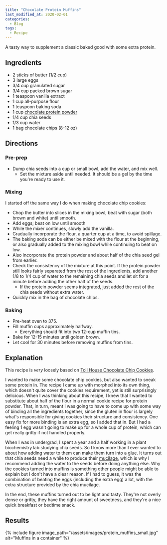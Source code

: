 ```yaml
---
title: "Chocolate Protein Muffins"
last_modified_at: 2020-02-01
categories:
  - Blog
tags:
  - Recipe
---
```


A tasty way to supplement a classic baked good with some extra protein.

## Ingredients

* 2 sticks of butter (1/2 cup)
* 3 large eggs
* 3/4 cup granulated sugar
* 3/4 cup packed brown sugar
* 1 teaspoon vanilla extract
* 1 cup all-purpose flour
* 1 teaspoon baking soda
* 1 cup [chocolate protein powder](https://www.amazon.com/Optimum-Nutrition-Standard-Protein-Chocolate/dp/B000QSNYGI)
* 1/4 cup chia seeds
* 1/3 cup water
* 1 bag chocolate chips (8-12 oz)

## Directions

### Pre-prep

* Dump chia seeds into a cup or small bowl, add the water, and mix well.
  * Set the mixture aside until needed. It should be a gel by the time you're ready to use it.

### Mixing

I started off the same way I do when making chocolate chip cookies:

* Chop the butter into slices in the mixing bowl; beat with sugar (both brown and white) until smooth.
* Add eggs; beat on low until smooth
* While the mixer continues, slowly add the vanilla.
* Gradually incorporate the flour, a quarter cup at a time, to avoid spillage.
* The baking soda can be either be mixed with the flour at the beginning, or also gradually added to the mixing bowl while continuing to beat on low.
* Also incorporate the protein powder and about half of the chia seed gel from earlier.
* Check the consistency of the mixture at this point. If the protein powder still looks fairly separated from the rest of the ingredients, add another 1/8 to 1/4 cup of water to the remaining chia seeds and let sit for a minute before adding the other half of the seeds.
  * If the protein powder seems integrated, just added the rest of the chia seeds without extra water.
* Quickly mix in the bag of chocolate chips.

### Baking

* Pre-heat oven to 375.
* Fill muffin cups approximately halfway.
  * Everything should fit into two 12-cup muffin tins.
* Bake for 12-15 minutes until golden brown.
* Let cool for 30 minutes before removing muffins from tins.

## Explanation

This recipe is _very_ loosely based on [Toll House Chocolate Chip Cookies](https://www.verybestbaking.com/recipes/18476/original-nestle-toll-house-chocolate-chip-cookies/).

I wanted to make some chocolate chip cookies, but also wanted to sneak some protein in. The recipe I came up with morphed into its own thing, which doesn't quite cover the cookies requirement, yet is still surprisingly delicious. When I was thinking about this recipe, I knew that I wanted to substitute about half of the flour in a normal cookie recipe for protein powder. That, in turn, meant I was going to have to come up with some way of binding all the ingredients together, since the gluten in flour is largely what's responsible for giving cookies their structure and consistency. One easy fix for more binding is an extra egg, so I added that in. But I had a feeling 1 egg wasn't going to make up for a whole cup of protein, which can get really gritty if not handled properly.

When I was in undergrad, I spent a year and a half working in a plant biochemistry lab studying chia seeds. So I know more than I ever wanted to about how adding water to them can make them turn into a glue. It turns out that chia seeds need a while to produce their [mucilage](https://en.wikipedia.org/wiki/Mucilage), which is why I recommend adding the water to the seeds before doing anything else. Why the cookies turned into muffins is something other people might be able to explain but I don't have a clear reason. If I had to guess, it was the combination of beating the eggs (including the extra egg) a lot, with the extra structure provided by the chia mucilage.

In the end, these muffins turned out to be light and tasty. They're not overly dense or gritty, they have the right amount of sweetness, and they're a nice quick breakfast or bedtime snack.

## Results

{% include figure image_path="/assets/images/protein_muffins_small.jpg" alt="Muffins in a container" %}
